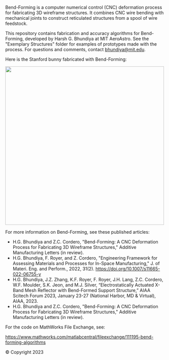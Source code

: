 Bend-Forming is a computer numerical control (CNC) deformation process for fabricating 3D wireframe structures.
It combines CNC wire bending with mechanical joints to construct reticulated structures from a spool of wire feedstock.

This repository contains fabrication and accuracy algorithms for Bend-Forming, developed by Harsh G. Bhundiya at MIT AeroAstro. 
See the "Exemplary Structures" folder for examples of prototypes made with the process. For questions and comments, contact bhundiya@mit.edu.

Here is the Stanford bunny fabricated with Bend-Forming:

<img src="https://user-images.githubusercontent.com/46730108/166815930-fb4fe874-c03b-4bf9-b4a6-758ae2a42333.png" width="500" height="500">

For more information on Bend-Forming, see these published articles:

- H.G. Bhundiya and Z.C. Cordero, "Bend-Forming: A CNC Deformation Process for Fabricating 3D Wireframe Structures," Additive Manufacturing Letters (in review).
- H.G. Bhundiya, F. Royer, and Z. Cordero, "Engineering Framework for Assessing Materials and Processes for In-Space Manufacturing," J. of Materi. Eng. and Perform., 2022, 31(2). https://doi.org/10.1007/s11665-022-06755-y
- H.G. Bhundiya, J.Z. Zhang, K.F. Royer, F. Royer, J.H. Lang, Z.C. Cordero, W.F. Moulder, S.K. Jeon, and M.J. Silver, “Electrostatically Actuated X-Band Mesh Reflector with Bend-Formed Support Structure,” AIAA Scitech Forum 2023, January 23-27 (National Harbor, MD & Virtual), AIAA, 2023.
- H.G. Bhundiya and Z.C. Cordero, "Bend-Forming: A CNC Deformation Process for Fabricating 3D Wireframe Structures," Additive Manufacturing Letters (in review).

For the code on MathWorks File Exchange, see:

https://www.mathworks.com/matlabcentral/fileexchange/111195-bend-forming-algorithms

© Copyright 2023
